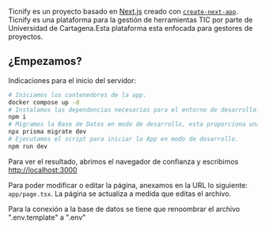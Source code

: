 Ticnify es un proyecto basado en [Next.js](https://nextjs.org) creado con [`create-next-app`](https://nextjs.org/docs/app/api-reference/cli/create-next-app). Ticnify es una plataforma para la gestión de herramientas TIC por parte de Universidad de Cartagena.Esta plataforma esta enfocada para gestores de proyectos.

## ¿Empezamos?

Indicaciones para el inicio del servidor:

```bash
# Iniciamos los contenedores de la app.
docker compose up -d
# Instalamos las dependencias necesarias para el entorno de desarrollo.
npm i
# Migramos la Base de Datos en modo de desarrollo, esta proporciona una interfaza interactiva para confirmar o modificar datos.
npx prisma migrate dev
# Ejecutamos el script para iniciar la App en modo de desarrollo.
npm run dev
```

 Para ver el resultado, abrimos el navegador de confianza y escribimos [http://localhost:3000](http://localhost:3000)

Para poder modificar  o editar la página, anexamos en la URL lo siguiente: `app/page.tsx`. La página se actualiza a medida que editas el archivo.

Para la conexión a la base de datos se tiene que renoombrar el archivo ".env.template" a ".env"